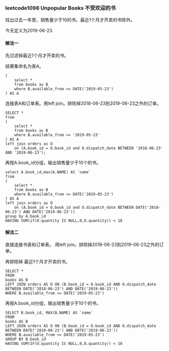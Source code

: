 ### leetcode1098 Unpopular Books 不受欢迎的书

找出过去一年里，销售量少于10的书。最近1个月才开卖的书除外。

今天定义为2019-06-23.

#### 解法一

先过滤掉最近1个月才开卖的书。

结果集命名为表A。

```mysql
(
    select *
    from books as B
    where B.available_from <= DATE('2019-05-23')
) AS A
```

连接表A和订单表。用left join。排除掉2018-06-23到2019-06-23之外的订单。

```mysql
SELECT *
from
(
    select *
    from books as B
    where B.available_from <= '2019-05-23'
) AS A
left join orders as O 
    on (A.book_id = O.book_id and O.dispatch_date BETWEEN '2018-06-23' AND '2019-06-23');
```

再按A.book_id分组，输出销售量少于10个的书。

```mysql
select A.book_id,max(A.NAME) AS `name`
from
(
    select *
    from books as B
    where B.available_from <= DATE('2019-05-23')
) AS A
left join orders as O 
    on (A.book_id = O.book_id and O.dispatch_date BETWEEN DATE('2018-06-23') AND DATE('2019-06-23'))
group by A.book_id
HAVING SUM(if(O.quantity IS NULL,0,O.quantity)) < 10
```

#### 解法二

直接连接书表和订单表。 用left join。排除掉2018-06-23到2019-06-23之外的订单。

再排除掉 最近1个月才开卖的书。

```mysql
SELECT *
FROM
books AS B
LEFT JOIN orders AS O ON (B.book_id = O.book_id AND O.dispatch_date BETWEEN DATE('2018-06-23') AND DATE('2019-06-23'))
WHERE B.available_from <= DATE('2019-05-23')
```

再按A.book_id分组，输出销售量少于10个的书。

```mysql
SELECT B.book_id, MAX(B.NAME) AS `name`
FROM
books AS B
LEFT JOIN orders AS O ON (B.book_id = O.book_id AND O.dispatch_date BETWEEN DATE('2018-06-23') AND DATE('2019-06-23'))
WHERE B.available_from <= DATE('2019-05-23')
GROUP BY B.book_id
HAVING SUM(IF(O.quantity IS NULL,0,O.quantity)) < 10
```